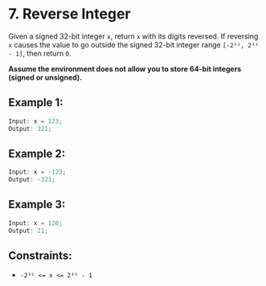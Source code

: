 # 7. Reverse Integer

Given a signed 32-bit integer `x`, return `x` with its digits reversed. If reversing `x` causes the value to go outside the signed 32-bit integer range `[-2³¹, 2³¹ - 1]`, then return `0`.

**Assume the environment does not allow you to store 64-bit integers (signed or unsigned).**

## Example 1:

```javascript
Input: x = 123;
Output: 321;
```

## Example 2:

```javascript
Input: x = -123;
Output: -321;
```

## Example 3:

```javascript
Input: x = 120;
Output: 21;
```

## Constraints:

- `-2³¹ <= x <= 2³¹ - 1`
